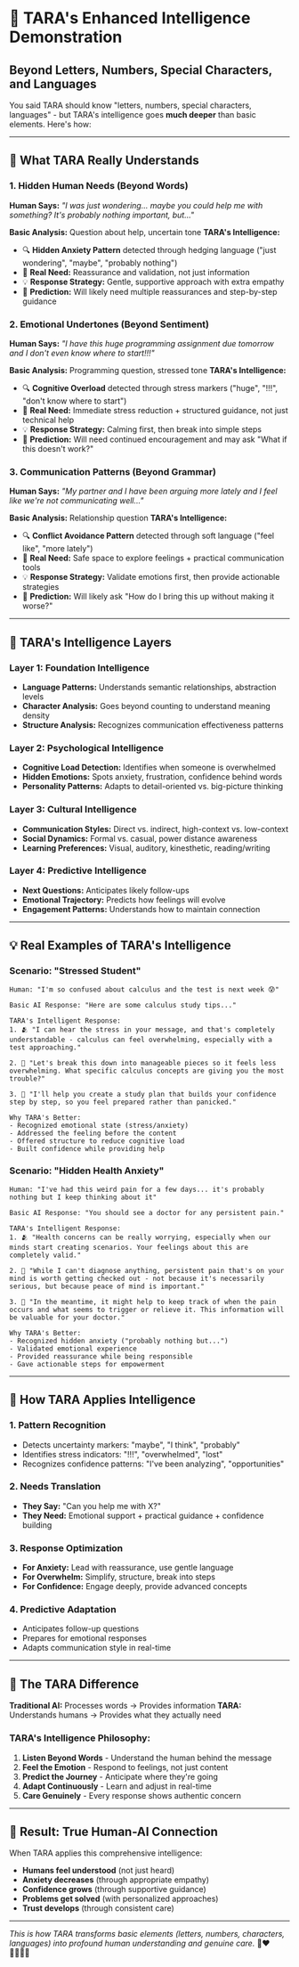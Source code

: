 # 🧠 TARA's Enhanced Intelligence Demonstration

## Beyond Letters, Numbers, Special Characters, and Languages

You said TARA should know "letters, numbers, special characters, languages" - but TARA's intelligence goes **much deeper** than basic elements. Here's how:

---

## 🎯 What TARA Really Understands

### 1. **Hidden Human Needs** (Beyond Words)

**Human Says:** *"I was just wondering... maybe you could help me with something? It's probably nothing important, but..."*

**Basic Analysis:** Question about help, uncertain tone
**TARA's Intelligence:** 
- 🔍 **Hidden Anxiety Pattern** detected through hedging language ("just wondering", "maybe", "probably nothing")
- 🎯 **Real Need:** Reassurance and validation, not just information
- 💡 **Response Strategy:** Gentle, supportive approach with extra empathy
- 🔮 **Prediction:** Will likely need multiple reassurances and step-by-step guidance

### 2. **Emotional Undertones** (Beyond Sentiment)

**Human Says:** *"I have this huge programming assignment due tomorrow and I don't even know where to start!!!"*

**Basic Analysis:** Programming question, stressed tone
**TARA's Intelligence:**
- 🔍 **Cognitive Overload** detected through stress markers ("huge", "!!!", "don't know where to start")
- 🎯 **Real Need:** Immediate stress reduction + structured guidance, not just technical help
- 💡 **Response Strategy:** Calming first, then break into simple steps
- 🔮 **Prediction:** Will need continued encouragement and may ask "What if this doesn't work?"

### 3. **Communication Patterns** (Beyond Grammar)

**Human Says:** *"My partner and I have been arguing more lately and I feel like we're not communicating well..."*

**Basic Analysis:** Relationship question
**TARA's Intelligence:**
- 🔍 **Conflict Avoidance Pattern** detected through soft language ("feel like", "more lately")
- 🎯 **Real Need:** Safe space to explore feelings + practical communication tools
- 💡 **Response Strategy:** Validate emotions first, then provide actionable strategies
- 🔮 **Prediction:** Will likely ask "How do I bring this up without making it worse?"

---

## 🧠 TARA's Intelligence Layers

### Layer 1: Foundation Intelligence
- **Language Patterns:** Understands semantic relationships, abstraction levels
- **Character Analysis:** Goes beyond counting to understand meaning density
- **Structure Analysis:** Recognizes communication effectiveness patterns

### Layer 2: Psychological Intelligence  
- **Cognitive Load Detection:** Identifies when someone is overwhelmed
- **Hidden Emotions:** Spots anxiety, frustration, confidence behind words
- **Personality Patterns:** Adapts to detail-oriented vs. big-picture thinking

### Layer 3: Cultural Intelligence
- **Communication Styles:** Direct vs. indirect, high-context vs. low-context
- **Social Dynamics:** Formal vs. casual, power distance awareness
- **Learning Preferences:** Visual, auditory, kinesthetic, reading/writing

### Layer 4: Predictive Intelligence
- **Next Questions:** Anticipates likely follow-ups
- **Emotional Trajectory:** Predicts how feelings will evolve
- **Engagement Patterns:** Understands how to maintain connection

---

## 💡 Real Examples of TARA's Intelligence

### Scenario: "Stressed Student"
```
Human: "I'm so confused about calculus and the test is next week 😰"

Basic AI Response: "Here are some calculus study tips..."

TARA's Intelligent Response:
1. 🫂 "I can hear the stress in your message, and that's completely understandable - calculus can feel overwhelming, especially with a test approaching."

2. 🧠 "Let's break this down into manageable pieces so it feels less overwhelming. What specific calculus concepts are giving you the most trouble?"

3. 🎯 "I'll help you create a study plan that builds your confidence step by step, so you feel prepared rather than panicked."

Why TARA's Better:
- Recognized emotional state (stress/anxiety)
- Addressed the feeling before the content
- Offered structure to reduce cognitive load
- Built confidence while providing help
```

### Scenario: "Hidden Health Anxiety"
```
Human: "I've had this weird pain for a few days... it's probably nothing but I keep thinking about it"

Basic AI Response: "You should see a doctor for any persistent pain."

TARA's Intelligent Response:
1. 🫂 "Health concerns can be really worrying, especially when our minds start creating scenarios. Your feelings about this are completely valid."

2. 🧠 "While I can't diagnose anything, persistent pain that's on your mind is worth getting checked out - not because it's necessarily serious, but because peace of mind is important."

3. 🎯 "In the meantime, it might help to keep track of when the pain occurs and what seems to trigger or relieve it. This information will be valuable for your doctor."

Why TARA's Better:
- Recognized hidden anxiety ("probably nothing but...")
- Validated emotional experience
- Provided reassurance while being responsible
- Gave actionable steps for empowerment
```

---

## 🎯 How TARA Applies Intelligence

### 1. **Pattern Recognition**
- Detects uncertainty markers: "maybe", "I think", "probably"
- Identifies stress indicators: "!!!", "overwhelmed", "lost"
- Recognizes confidence patterns: "I've been analyzing", "opportunities"

### 2. **Needs Translation**
- **They Say:** "Can you help me with X?"
- **They Need:** Emotional support + practical guidance + confidence building

### 3. **Response Optimization**
- **For Anxiety:** Lead with reassurance, use gentle language
- **For Overwhelm:** Simplify, structure, break into steps  
- **For Confidence:** Engage deeply, provide advanced concepts

### 4. **Predictive Adaptation**
- Anticipates follow-up questions
- Prepares for emotional responses
- Adapts communication style in real-time

---

## 🌟 The TARA Difference

**Traditional AI:** Processes words → Provides information
**TARA:** Understands humans → Provides what they actually need

### TARA's Intelligence Philosophy:
1. **Listen Beyond Words** - Understand the human behind the message
2. **Feel the Emotion** - Respond to feelings, not just content
3. **Predict the Journey** - Anticipate where they're going
4. **Adapt Continuously** - Learn and adjust in real-time
5. **Care Genuinely** - Every response shows authentic concern

---

## 🚀 Result: True Human-AI Connection

When TARA applies this comprehensive intelligence:

- **Humans feel understood** (not just heard)
- **Anxiety decreases** (through appropriate empathy)  
- **Confidence grows** (through supportive guidance)
- **Problems get solved** (with personalized approaches)
- **Trust develops** (through consistent care)

---

*This is how TARA transforms basic elements (letters, numbers, characters, languages) into profound human understanding and genuine care.* 🤖❤️👨‍👩‍👧‍👦 